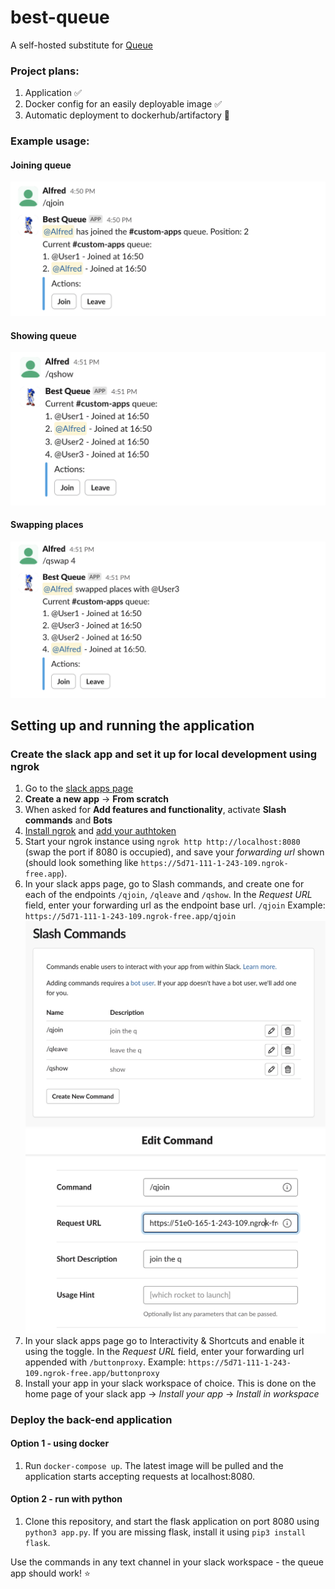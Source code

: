 # best-queue
A self-hosted substitute for [Queue](https://ubots.co/queue/)

### Project plans:

1. Application ✅
2. Docker config for an easily deployable image ✅
3. Automatic deployment to dockerhub/artifactory 🔁

### Example usage:
#### Joining queue
<img src="assets/qjoin_example.png" width="600" />

#### Showing queue
<img src="assets/qshow_example.png" width="600" />

#### Swapping places
<img src="assets/qswap_example.png" width="600" />

## Setting up and running the application
### Create the slack app and set it up for local development using ngrok

1. Go to the [slack apps page](https://api.slack.com/apps)
2. **Create a new app** -> **From scratch**
3. When asked for **Add features and functionality**, activate **Slash commands** and **Bots**
4. [Install ngrok](https://ngrok.com/download) and [add your authtoken](https://ngrok.com/docs/guides/getting-started/#step-3-connect-your-agent-to-your-ngrok-account)
5. Start your ngrok instance using `ngrok http http://localhost:8080` (swap the port if 8080 is occupied), and save your *forwarding url* shown (should look something like `https://5d71-111-1-243-109.ngrok-free.app`). 
6. In your slack apps page, go to Slash commands, and create one for each of the endpoints `/qjoin`, `/qleave` and `/qshow`. In the *Request URL* field, enter your forwarding url as the endpoint base url. `/qjoin` Example: `https://5d71-111-1-243-109.ngrok-free.app/qjoin`
![slash commands](assets/slash-commands.png)
![edit command](assets/edit-command.png)
7. In your slack apps page go to Interactivity & Shortcuts and enable it using the toggle. In the *Request URL* field, enter your forwarding url appended with `/buttonproxy`. Example: `https://5d71-111-1-243-109.ngrok-free.app/buttonproxy`
8. Install your app in your slack workspace of choice. This is done on the home page of your slack app -> *Install your app* -> *Install in workspace*

### Deploy the back-end application
#### Option 1 - using docker
1. Run `docker-compose up`. The latest image will be pulled and the application starts accepting requests at localhost:8080.

#### Option 2 - run with python
1. Clone this repository, and start the flask application on port 8080 using `python3 app.py`. If you are missing flask, install it using `pip3 install flask`.

Use the commands in any text channel in your slack workspace - the queue app should work! ⭐
